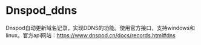 # Dnspod_ddns
Dnspod自动更新域名记录，实现DDNS的功能。使用官方接口，支持windows和linux。官方api网站：https://www.dnspod.cn/docs/records.html#dns
